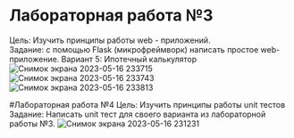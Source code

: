 # Лабораторная работа №3
Цель: Изучить принципы работы web - приложений.<br>
Задание: с помощью Flask (микрофреймворк) написать простое web-приложение. Вариант 5: Ипотечный калькулятор 
![Снимок экрана 2023-05-16 233715](https://github.com/LinaOskol/lab3_flask/assets/124796450/780de221-e51f-4758-81f6-56a0d3964bc9)
![Снимок экрана 2023-05-16 233743](https://github.com/LinaOskol/lab3_flask/assets/124796450/9172b220-b616-4728-ad43-2e1d76ffe6db)
![Снимок экрана 2023-05-16 233813](https://github.com/LinaOskol/lab3_flask/assets/124796450/b150ed97-f494-438c-aad8-4c7baceff9ae)

#Лабораторная работа №4
Цель: Изучить принципы работы unit тестов<br>
Задание: Написать unit тест для своего варианта из лабораторной работы №3.
![Снимок экрана 2023-05-16 231231](https://github.com/LinaOskol/lab3_flask/assets/124796450/023e50aa-109d-49e3-91ed-aeb4f434df87)
